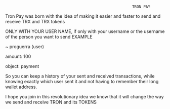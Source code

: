                                                             TRON PAY




Tron Pay was born with the idea of making it easier and faster to send and receive TRX and TRX tokens

ONLY WITH YOUR USER NAME, if only with your username or the username of the person you want to send EXAMPLE

~ proguerra (user)

amount: 100

object: payment

So you can keep a history of your sent and received transactions,
 while knowing exactly which user sent it and not having to remember their long wallet address.

I hope you join in this revolutionary idea we know that it will change the way we send and receive TRON and its TOKENS
